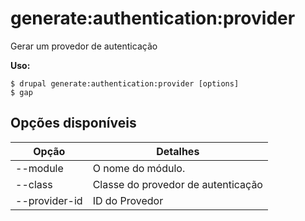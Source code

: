 # generate:authentication:provider
Gerar um provedor de autenticação

**Uso:**
```
$ drupal generate:authentication:provider [options] 
$ gap  
```

## Opções disponíveis
Opção | Detalhes
-------|-------------
--module | O nome do módulo.
--class | Classe do provedor de autenticação
--provider-id | ID do Provedor
